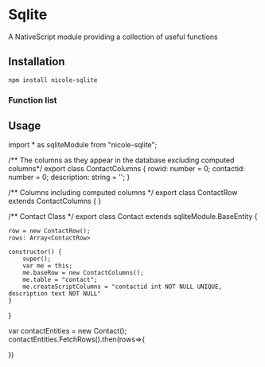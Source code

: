 # Sqlite

A NativeScript module providing a collection of useful functions

## Installation

```
npm install nicole-sqlite
```

### Function list


## Usage

import * as sqliteModule from "nicole-sqlite";

/** The columns as they appear in the database excluding computed columns*/
export class ContactColumns {
    rowid: number = 0;
    contactid: number = 0;
    description: string = '';
}

/** Columns including computed columns */
export class ContactRow extends ContactColumns {
}

/** Contact Class */
export class Contact extends sqliteModule.BaseEntity {

    row = new ContactRow();
    rows: Array<ContactRow>

    constructor() {
        super();
        var me = this;
        me.baseRow = new ContactColumns();
        me.table = "contact";
        me.createScriptColumns = "contactid int NOT NULL UNIQUE, description text NOT NULL"
    }

}

var contactEntities = new Contact();
contactEntities.FetchRows().then(rows=>{
    
})